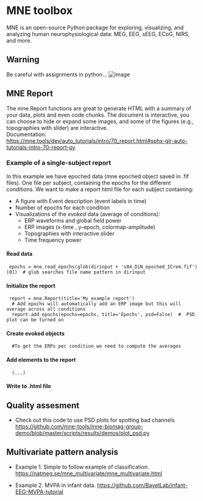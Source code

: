 # MNE toolbox 
MNE is an open-source Python package for exploring, visualizing, and analyzing human neurophysiological data: MEG, EEG, sEEG, ECoG, NIRS, and more.

## Warning 
Be careful with assignments in python... 
![image](https://user-images.githubusercontent.com/13642762/210753779-8db80c17-139f-42c6-b9d0-a9d21da77059.png)


## MNE Report 
The mne.Report functions are great to generate HTML with a summary of your data, plots and even code chunks. The document is interactive, you can choose to hide or expand some images, and some of the figures (e.g., topographies with slider) are interactive.  
Documentation: https://mne.tools/dev/auto_tutorials/intro/70_report.html#sphx-glr-auto-tutorials-intro-70-report-py

### Example of a single-subject report
In this example we have epoched data (mne epoched object saved in .fif files). One file per subject, containing the epochs for the different conditions. 
We want to make a report html file for each subject containing: 

* A figure with Event description (event labels in time)
* Number of epochs for each condition  
* Visualizations of the *evoked* data (average of conditions): 
  - ERP waveforms and global field power
  - ERP images (x-time , y-epoch, colormap-amplitude)
  - Topographies with interactive slider 
  - Time frequency power
#### Read data  
   ` epochs = mne.read_epochs(glob(dirinput + 's04_DiN_epoched_ICrem.fif')[0])  # glob searches file name pattern in dirinput`
#### Initialize the report 
     report = mne.Report(title='My example report')
      # Add epochs will automatically add an ERP image but this will average across all conditions 
      report.add_epochs(epochs=epochs, title='Epochs', psd=False)  #  PSD plot can be turned on 
#### Create evoked objects 
      #To get the ERPs per condition we need to compute the averages 

#### Add elements to the report 
      (...)

#### Write to .html file

## Quality assesment 
 
 - Check out this code to use PSD plots for spotting bad channels  
 https://github.com/mne-tools/mne-biomag-group-demo/blob/master/scripts/results/demos/plot_psd.py

## Multivariate pattern analysis 

* Example 1. Simple to follow example of classification. https://natmeg.se/mne_multivariate/mne_multivariate.html

* Example 2. MVPA in infant data. https://github.com/BayetLab/infant-EEG-MVPA-tutorial

